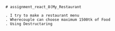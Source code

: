               # assignment_react_8(My_Restaurant
              
              . I try to make a restaurant menu
              . Wherecouple can choose maximum 1500tk of Food
              . Using Destructaring
